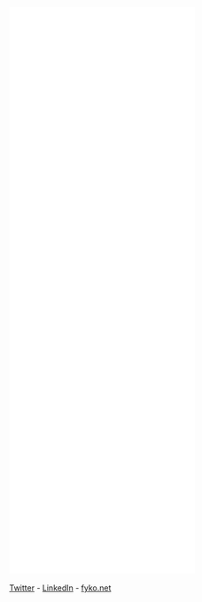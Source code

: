 ![Metrics](https://github.com/Fyko/fyko/blob/main/github-metrics.svg)

[Twitter](https://twitter.com/Fykowo) - [LinkedIn](https://linkedin.com/in/carterhimmel) - [fyko.net](https://fyko.net/)
